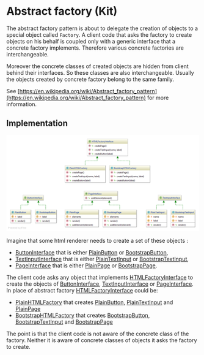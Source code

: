 Abstract factory (Kit)
======================

The abstract factory pattern is about to delegate the creation of objects to a special object called `Factory`.
A client code that asks the factory to create objects on his behalf is coupled only with a generic interface that 
a concrete factory implements. Therefore various concrete factories are interchangeable.

Moreover the concrete classes of created objects are hidden from client behind their interfaces. 
So these classes are also interchangeable. 
Usually the objects created by concrete factory belong to the same family.

See [https://en.wikipedia.org/wiki/Abstract_factory_pattern](https://en.wikipedia.org/wiki/Abstract_factory_pattern) for more information.

## Implementation

![Abstract factory UML](doc/AbstractFactory.png)

Imagine that some html renderer needs to create a set of these objects : 
- [ButtonInterface] that is either [PlainButton] or [BootstrapButton],
- [TextInputInterface] that is either [PlainTextInput] or [BootstrapTextInput],
- [PageInterface] that is either [PlainPage] or [BootstrapPage]. 

The client code asks any object that implements [HTMLFactoryInterface] to create the objects of [ButtonInterface],
[TextInputInterface] or [PageInterface]. In place of abstract factory [HTMLFactoryInterface] could be:
- [PlainHTMLFactory] that creates [PlainButton], [PlainTextInput] and [PlainPage]
- [BootstrapHTMLFactory] that creates [BootstrapButton], [BootstrapTextInput] and [BootstrapPage]

The point is that the client code is not aware of the concrete class of the factory. Neither it is aware of concrete 
classes of objects it asks the factory to create.

[ButtonInterface]: ButtonInterface.php
[PlainButton]: Plain/PlainButton.php
[BootstrapButton]: Bootstrap/BootstrapButton.php

[TextInputInterface]: TextInputInterface.php
[PlainTextInput]: Plain/PlainTextInput.php
[BootstrapTextInput]: Bootstrap/BootstrapTextInput.php

[PageInterface]: PageInterface.php
[PlainPage]: Plain/PlainPage.php
[BootstrapPage]: Bootstrap/BootstrapPage.php

[HTMLFactoryInterface]: HTMLFactoryInterface.php
[PlainHTMLFactory]: Plain/PlainHTMLFactory.php
[BootstrapHTMLFactory]: Bootstrap/BootstrapHTMLFactory.php
